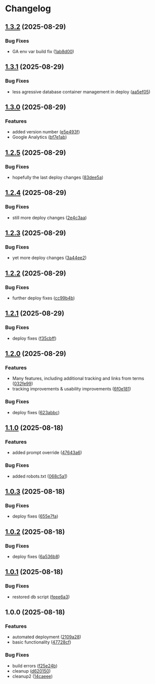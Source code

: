 # Changelog

## [1.3.2](https://github.com/HCL-CDP-TA/fake-google/compare/v1.3.1...v1.3.2) (2025-08-29)


### Bug Fixes

* GA env var build fix ([1ab8d00](https://github.com/HCL-CDP-TA/fake-google/commit/1ab8d0061953a6877d0d35559b8677746b8e01fb))

## [1.3.1](https://github.com/HCL-CDP-TA/fake-google/compare/v1.3.0...v1.3.1) (2025-08-29)


### Bug Fixes

* less agressive database container management in deploy ([aa5ef05](https://github.com/HCL-CDP-TA/fake-google/commit/aa5ef055ad8dee1f0266c7a8325ce4ba1722b27e))

## [1.3.0](https://github.com/HCL-CDP-TA/fake-google/compare/v1.2.5...v1.3.0) (2025-08-29)


### Features

* added version number ([e5e493f](https://github.com/HCL-CDP-TA/fake-google/commit/e5e493f79dfa73d41ea5ab9f4b02f0aa313f2dac))
* Google Analytics ([bf7e1ab](https://github.com/HCL-CDP-TA/fake-google/commit/bf7e1abdda6b4d07b8bd918454ca1397b1029322))

## [1.2.5](https://github.com/HCL-CDP-TA/fake-google/compare/v1.2.4...v1.2.5) (2025-08-29)


### Bug Fixes

* hopefully the last deploy changes ([83dee5a](https://github.com/HCL-CDP-TA/fake-google/commit/83dee5a404fb7be8e4424a4e9fe096468d783046))

## [1.2.4](https://github.com/HCL-CDP-TA/fake-google/compare/v1.2.3...v1.2.4) (2025-08-29)


### Bug Fixes

* still  more deploy changes ([2e4c3aa](https://github.com/HCL-CDP-TA/fake-google/commit/2e4c3aad7e90dfc7162e94ff703c1c87f74f40db))

## [1.2.3](https://github.com/HCL-CDP-TA/fake-google/compare/v1.2.2...v1.2.3) (2025-08-29)


### Bug Fixes

* yet more deploy changes ([3a44ee2](https://github.com/HCL-CDP-TA/fake-google/commit/3a44ee2f9aac1dd369f27e3d221109fd5c6b57d3))

## [1.2.2](https://github.com/HCL-CDP-TA/fake-google/compare/v1.2.1...v1.2.2) (2025-08-29)


### Bug Fixes

* further deploy fixes ([cc99b4b](https://github.com/HCL-CDP-TA/fake-google/commit/cc99b4bd935f8285da3983927c5d7521252a7aa1))

## [1.2.1](https://github.com/HCL-CDP-TA/fake-google/compare/v1.2.0...v1.2.1) (2025-08-29)


### Bug Fixes

* deploy fixes ([f35cbff](https://github.com/HCL-CDP-TA/fake-google/commit/f35cbff704d2c66a87a48edc06b49676bb9bc41e))

## [1.2.0](https://github.com/HCL-CDP-TA/fake-google/compare/v1.1.0...v1.2.0) (2025-08-29)


### Features

* Many features, including additional tracking and links from terms ([032fe99](https://github.com/HCL-CDP-TA/fake-google/commit/032fe99bd76aeace6e2e146ca32440e7f6805b4e))
* tracking improvements & usability improvements ([6f0e181](https://github.com/HCL-CDP-TA/fake-google/commit/6f0e181c68d48685809fca17c0901fe734673cd4))


### Bug Fixes

* deploy fixes ([623abbc](https://github.com/HCL-CDP-TA/fake-google/commit/623abbc7eb020a68daae433216aaa77e6c824969))

## [1.1.0](https://github.com/HCL-CDP-TA/fake-google/compare/v1.0.3...v1.1.0) (2025-08-18)


### Features

* added prompt override ([47643a6](https://github.com/HCL-CDP-TA/fake-google/commit/47643a6d95c59d01a7ac2a5110ab489f6b277888))


### Bug Fixes

* added robots.txt ([068c5a1](https://github.com/HCL-CDP-TA/fake-google/commit/068c5a1981a4c7af63d226183f768c2b13b8ee12))

## [1.0.3](https://github.com/HCL-CDP-TA/fake-google/compare/v1.0.2...v1.0.3) (2025-08-18)


### Bug Fixes

* deploy fixes ([655e7fa](https://github.com/HCL-CDP-TA/fake-google/commit/655e7fa7ced92551b5030aa1a5db2591aead9860))

## [1.0.2](https://github.com/HCL-CDP-TA/fake-google/compare/v1.0.1...v1.0.2) (2025-08-18)


### Bug Fixes

* deploy fixes ([6a536b8](https://github.com/HCL-CDP-TA/fake-google/commit/6a536b832fe4aaccbb1d2b84dde9e25478bd6d84))

## [1.0.1](https://github.com/HCL-CDP-TA/fake-google/compare/v1.0.0...v1.0.1) (2025-08-18)


### Bug Fixes

* restored db script ([feee6a3](https://github.com/HCL-CDP-TA/fake-google/commit/feee6a349e49e41e10f6afd03b32f7f172437ed6))

## 1.0.0 (2025-08-18)


### Features

* automated deployment ([2109a28](https://github.com/HCL-CDP-TA/fake-google/commit/2109a28cb869cebbe261891d0c5677e4aca50939))
* basic functionality ([47728cf](https://github.com/HCL-CDP-TA/fake-google/commit/47728cf880b2a249f0b635180f7a2399a3a8841d))


### Bug Fixes

* build errors ([f25e24b](https://github.com/HCL-CDP-TA/fake-google/commit/f25e24b684e5e4bdfb54d075330a5501f8d9a8be))
* cleanup ([d620150](https://github.com/HCL-CDP-TA/fake-google/commit/d6201506dd0dcbc18e2a4406bb0225ca8d86b646))
* cleanup2 ([14caeee](https://github.com/HCL-CDP-TA/fake-google/commit/14caeee1c9fda3b6f827694258fae34ce8c96e91))
